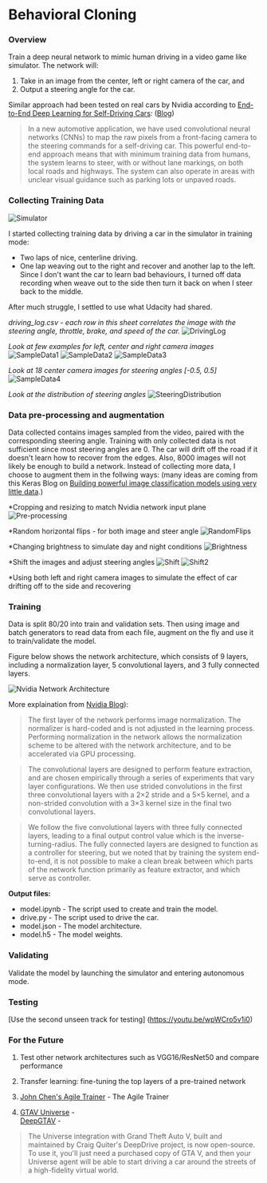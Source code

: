 # Behavioral Cloning

### Overview

Train a deep neural network to mimic human driving in a video game like simulator. The network will:

1. Take in an image from the center, left or right camera of the car, and
2. Output a steering angle for the car.

Similar approach had been tested on real cars by Nvidia according to [End-to-End Deep Learning for Self-Driving Cars](https://arxiv.org/pdf/1604.07316v1.pdf): ([Blog](https://devblogs.nvidia.com/parallelforall/deep-learning-self-driving-cars/))

>In a new automotive application, we have used convolutional neural networks (CNNs) to map the raw pixels from a front-facing camera to the steering commands for a self-driving car. This powerful end-to-end approach means that with minimum training data from humans, the system learns to steer, with or without lane markings, on both local roads and highways. The system can also operate in areas with unclear visual guidance such as parking lots or unpaved roads.


### Collecting Training Data
![Simulator](https://github.com/LuLi0077/SDC/blob/master/Behavioral_Cloning/ForREADME/Simulator.tiff)

I started collecting training data by driving a car in the simulator in training mode:

- Two laps of nice, centerline driving.
- One lap weaving out to the right and recover and another lap to the left. Since I don't want the car to learn bad behaviours, I turned off data recording when weave out to the side then turn it back on when I steer back to the middle. 

After much struggle, I settled to use what Udacity had shared.

*driving_log.csv - each row in this sheet correlates the image with the steering angle, throttle, brake, and speed of the car.*
![DrivingLog](https://github.com/LuLi0077/SDC/blob/master/Behavioral_Cloning/ForREADME/drivinglog.png)

*Look at few examples for left, center and right camera images*
![SampleData1](https://github.com/LuLi0077/SDC/blob/master/Behavioral_Cloning/ForREADME/SampleData1.png)
![SampleData2](https://github.com/LuLi0077/SDC/blob/master/Behavioral_Cloning/ForREADME/SampleData2.png)
![SampleData3](https://github.com/LuLi0077/SDC/blob/master/Behavioral_Cloning/ForREADME/SampleData3.png)

*Look at 18 center camera images for steering angles [-0.5, 0.5]*
![SampleData4](https://github.com/LuLi0077/SDC/blob/master/Behavioral_Cloning/ForREADME/SampleData4.png)

*Look at the distribution of steering angles*
![SteeringDistribution](https://github.com/LuLi0077/SDC/blob/master/Behavioral_Cloning/ForREADME/SteeringDist.png)


### Data pre-processing and augmentation

Data collected contains images sampled from the video, paired with the corresponding steering angle. Training with only collected data is not sufficient since most steering angles are 0. The car will drift off the road if it doesn't learn how to recover from the edges. Also, 8000 images will not likely be enough to build a network. Instead of collecting more data, I choose to augment them in the follwing ways: (many ideas are coming from this Keras Blog on [Building powerful image classification models using very little data](https://blog.keras.io/building-powerful-image-classification-models-using-very-little-data.html).)


*Cropping and resizing to match Nvidia network input plane
![Pre-processing](https://github.com/LuLi0077/SDC/blob/master/Behavioral_Cloning/ForREADME/preprocessing.png)

*Random horizontal flips - for both image and steer angle
![RandomFlips](https://github.com/LuLi0077/SDC/blob/master/Behavioral_Cloning/ForREADME/flip.png)

*Changing brightness to simulate day and night conditions
![Brightness](https://github.com/LuLi0077/SDC/blob/master/Behavioral_Cloning/ForREADME/bright.png)

*Shift the images and adjust steering angles
![Shift](https://github.com/LuLi0077/SDC/blob/master/Behavioral_Cloning/ForREADME/shift.png)
![Shift2](https://github.com/LuLi0077/SDC/blob/master/Behavioral_Cloning/ForREADME/shift2.png)

*Using both left and right camera images to simulate the effect of car drifting off to the side and recovering


### Training

Data is split 80/20 into train and validation sets. Then using image and batch generators to read data from each file, augment on the fly and use it to train/validate the model.

Figure below shows the network architecture, which consists of 9 layers, including a normalization layer, 5 convolutional layers, and 3 fully connected layers.

![Nvidia Network Architecture](https://github.com/LuLi0077/SDC/blob/master/Behavioral_Cloning/ForREADME/Nvidia-cnn-architecture.png)

More explaination from [Nvidia Blog](https://devblogs.nvidia.com/parallelforall/deep-learning-self-driving-cars/)):

> The first layer of the network performs image normalization. The normalizer is hard-coded and is not adjusted in the learning process. Performing normalization in the network allows the normalization scheme to be altered with the network architecture, and to be accelerated via GPU processing.

> The convolutional layers are designed to perform feature extraction, and are chosen empirically through a series of experiments that vary layer configurations. We then use strided convolutions in the first three convolutional layers with a 2×2 stride and a 5×5 kernel, and a non-strided convolution with a 3×3 kernel size in the final two convolutional layers.

> We follow the five convolutional layers with three fully connected layers, leading to a final output control value which is the inverse-turning-radius. The fully connected layers are designed to function as a controller for steering, but we noted that by training the system end-to-end, it is not possible to make a clean break between which parts of the network function primarily as feature extractor, and which serve as controller.

**Output files:**
* model.ipynb - The script used to create and train the model.
* drive.py - The script used to drive the car. 
* model.json - The model architecture.
* model.h5 - The model weights.


### Validating

Validate the model by launching the simulator and entering autonomous mode.


### Testing

[Use the second unseen track for testing] (https://youtu.be/wpWCro5v1i0) 


### For the Future

1. Test other network architectures such as VGG16/ResNet50 and compare performance

2. Transfer learning: fine-tuning the top layers of a pre-trained network

3. [John Chen's Agile Trainer](https://github.com/diyjac/AgileTrainer) - The Agile Trainer 

4. [GTAV Universe](https://openai.com/blog/GTA-V-plus-Universe/) -   
   [DeepGTAV](https://github.com/ai-tor/DeepGTAV) - 
> The Universe integration with Grand Theft Auto V, built and maintained by Craig Quiter's DeepDrive project, is now open-source. To use it, you'll just need a purchased copy of GTA V, and then your Universe agent will be able to start driving a car around the streets of a high-fidelity virtual world.


